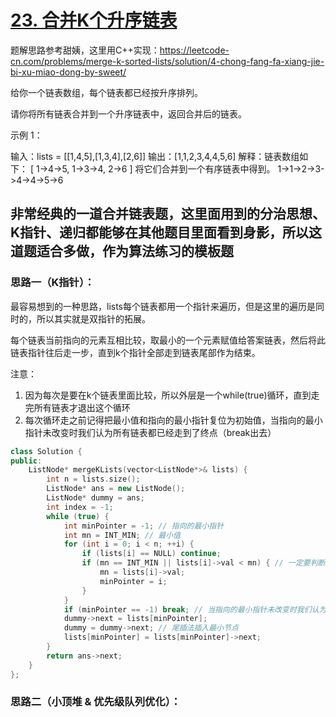 

# [23. 合并K个升序链表](https://leetcode-cn.com/problems/merge-k-sorted-lists/)

题解思路参考甜姨，这里用C++实现：https://leetcode-cn.com/problems/merge-k-sorted-lists/solution/4-chong-fang-fa-xiang-jie-bi-xu-miao-dong-by-sweet/

给你一个链表数组，每个链表都已经按升序排列。

请你将所有链表合并到一个升序链表中，返回合并后的链表。

 示例 1：

输入：lists = [[1,4,5],[1,3,4],[2,6]]
输出：[1,1,2,3,4,4,5,6]
解释：链表数组如下：
[
  1->4->5,
  1->3->4,
  2->6
]
将它们合并到一个有序链表中得到。
1->1->2->3->4->4->5->6

## 非常经典的一道合并链表题，这里面用到的分治思想、K指针、递归都能够在其他题目里面看到身影，所以这道题适合多做，作为算法练习的模板题

### 思路一（K指针）：

最容易想到的一种思路，lists每个链表都用一个指针来遍历，但是这里的遍历是同时的，所以其实就是双指针的拓展。

每个链表当前指向的元素互相比较，取最小的一个元素赋值给答案链表，然后将此链表指针往后走一步，直到k个指针全部走到链表尾部作为结束。

注意：

1. 因为每次是要在k个链表里面比较，所以外层是一个while(true)循环，直到走完所有链表才退出这个循环
2. 每次循环走之前记得把最小值和指向的最小指针复位为初始值，当指向的最小指针未改变时我们认为所有链表都已经走到了终点（break出去）

```c++
class Solution {
public:
    ListNode* mergeKLists(vector<ListNode*>& lists) {
        int n = lists.size();
        ListNode* ans = new ListNode();
        ListNode* dummy = ans;
        int index = -1;
        while (true) {
            int minPointer = -1; // 指向的最小指针
            int mn = INT_MIN; // 最小值
            for (int i = 0; i < n; ++i) {
                if (lists[i] == NULL) continue;
                if (mn == INT_MIN || lists[i]->val < mn) { // 一定要判断mn==INT_MIN不然没有一个求最小值的入口
                    mn = lists[i]->val;
                    minPointer = i;
                }
            }
            if (minPointer == -1) break; // 当指向的最小指针未改变时我们认为所有链表都已经走到了终点（break出去）
            dummy->next = lists[minPointer];
            dummy = dummy->next; // 尾插法插入最小节点
            lists[minPointer] = lists[minPointer]->next;
        }
        return ans->next;
    }
};
```

### 思路二（小顶堆 & 优先级队列优化）：